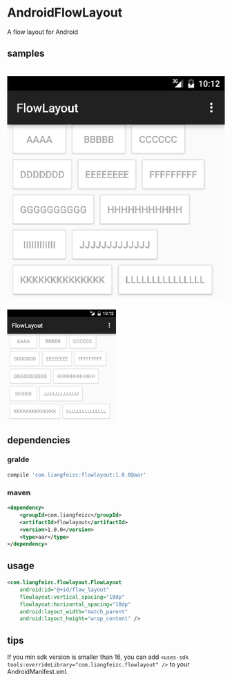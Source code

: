 # AndroidFlowLayout
A flow layout for Android

samples
----

# ![](screenshot.png?raw=true "sample screenshot")

<img src="screenshot.png?raw=true" style="width:50%;" />


dependencies
----

### gralde

```groovy
compile 'com.liangfeizc:flowlayout:1.0.0@aar'
```

### maven

```xml
<dependency>
    <groupId>com.liangfeizc</groupId>
    <artifactId>flowlayout</artifactId>
    <version>1.0.0</version>
    <type>aar</type>
</dependency>
```

usage
----

```xml
<com.liangfeizc.flowlayout.FlowLayout
    android:id="@+id/flow_layout"
    flowlayout:vertical_spacing="10dp"
    flowlayout:horizontal_spacing="10dp"
    android:layout_width="match_parent"
    android:layout_height="wrap_content" />
```

tips
---

If you min sdk version is smaller than 16, you can add `<uses-sdk tools:overrideLibrary="com.liangfeizc.flowlayout" />` to your AndroidManifest.xml.
